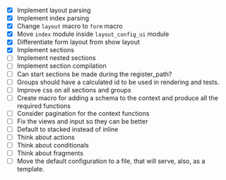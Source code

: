 - [x] Implement layout parsing
- [x] Implement index parsing
- [x] Change `layout` macro to `form` macro
- [x] Move `index` module inside `layout_config_ui` module
- [x] Differentiate form layout from show layout
- [x] Implement sections
- [ ] Implement nested sections
- [ ] Implement section compilation
- [ ] Can start sections be made during the register_path?
- [ ] Groups should have a calculated id to be used in rendering and tests.
- [ ] Improve css on all sections and groups
- [ ] Create macro for adding a schema to the context and produce all the required functions
- [ ] Consider pagination for the context functions
- [ ] Fix the views and input so they can be better
- [ ] Default to stacked instead of inline
- [ ] Think about actions
- [ ] Think about conditionals
- [ ] Think about fragments
- [ ] Move the default configuration to a file, that will serve, also, as a template.
